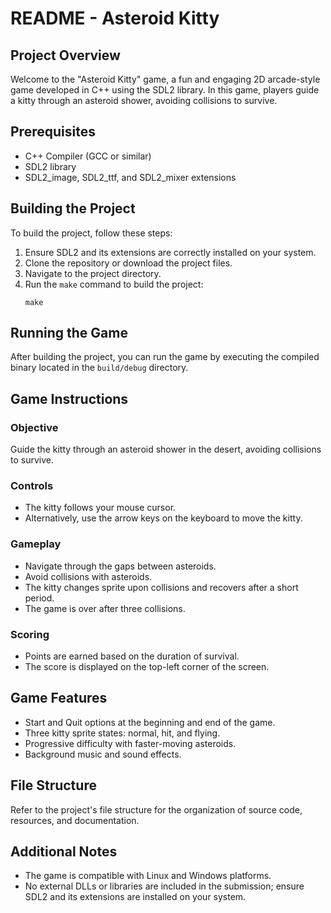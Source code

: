 
# README - Asteroid Kitty

## Project Overview
Welcome to the "Asteroid Kitty" game, a fun and engaging 2D arcade-style game developed in C++ using the SDL2 library. In this game, players guide a kitty through an asteroid shower, avoiding collisions to survive.

## Prerequisites
- C++ Compiler (GCC or similar)
- SDL2 library
- SDL2_image, SDL2_ttf, and SDL2_mixer extensions

## Building the Project
To build the project, follow these steps:
1. Ensure SDL2 and its extensions are correctly installed on your system.
2. Clone the repository or download the project files.
3. Navigate to the project directory.
4. Run the `make` command to build the project:
   ```
   make
   ```

## Running the Game
After building the project, you can run the game by executing the compiled binary located in the `build/debug` directory.


## Game Instructions
### Objective
Guide the kitty through an asteroid shower in the desert, avoiding collisions to survive.

### Controls
- The kitty follows your mouse cursor.
- Alternatively, use the arrow keys on the keyboard to move the kitty.

### Gameplay
- Navigate through the gaps between asteroids.
- Avoid collisions with asteroids.
- The kitty changes sprite upon collisions and recovers after a short period.
- The game is over after three collisions.

### Scoring
- Points are earned based on the duration of survival.
- The score is displayed on the top-left corner of the screen.

## Game Features
- Start and Quit options at the beginning and end of the game.
- Three kitty sprite states: normal, hit, and flying.
- Progressive difficulty with faster-moving asteroids.
- Background music and sound effects.

## File Structure
Refer to the project's file structure for the organization of source code, resources, and documentation.

## Additional Notes
- The game is compatible with Linux and Windows platforms.
- No external DLLs or libraries are included in the submission; ensure SDL2 and its extensions are installed on your system.

